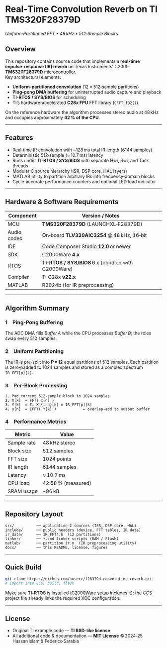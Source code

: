 # Real‑Time Convolution Reverb on TI TMS320F28379D
_Uniform‑Partitioned FFT • 48 kHz • 512‑Sample Blocks_

## Overview
This repository contains source code that implements a **real‑time impulse‑response (IR) reverb** on Texas Instruments’ C2000 **TMS320F28379D** microcontroller.  
Key architectural elements:

* **Uniform‑partitioned convolution** (12 × 512‑sample partitions)
* **Ping‑pong DMA buffering** for uninterrupted audio capture and playback
* **TI‑RTOS / SYS/BIOS** for scheduling
* TI’s hardware‑accelerated **C28x FPU** FFT library (`CFFT_f32()`)

On the reference hardware the algorithm processes stereo audio at 48 kHz and occupies approximately **42 % of the CPU**.

---

## Features
* Real‑time IR convolution with ~128 ms total IR length (6144 samples)
* Deterministic 512‑sample (≈ 10.7 ms) latency
* Runs under **TI‑RTOS / SYS/BIOS** with separate Hwi, Swi, and Task threads
* Modular C source hierarchy (ISR, DSP core, HAL layers)
* MATLAB utility to partition arbitrary IRs into frequency‑domain blocks
* Cycle‑accurate performance counters and optional LED load indicator

---

## Hardware & Software Requirements
| Component | Version / Notes |
|-----------|-----------------|
| MCU | **TMS320F28379D** (LAUNCHXL‑F28379D) |
| Audio codec | On‑board **TLV320AIC3254** @ 48 kHz, 16‑bit |
| IDE | Code Composer Studio **12.0** or newer |
| SDK | C2000Ware **4.x** |
| RTOS | **TI‑RTOS / SYS/BIOS** 6.x (bundled with C2000Ware) |
| Compiler | TI C28x **v22.x** |
| MATLAB | R2024b (for IR preprocessing) |

---

## Algorithm Summary
### 1 Ping‑Pong Buffering
The ADC DMA fills _Buffer A_ while the CPU processes _Buffer B_; the roles swap every 512 samples.

### 2 Uniform Partitioning
The IR is pre‑split into **P = 12** equal partitions of 512 samples. Each partition is zero‑padded to 1024 samples and stored as a complex spectrum `IR_FFT[p][k]`.

### 3 Per‑Block Processing
```text
1. Pad current 512‑sample block to 1024 samples
2. X[k]  = FFT( x[n] )
3. Y[k]  = Σₚ X_{t−p}[k] × IR_FFT[p][k]
4. y[n]  = IFFT( Y[k] )            ← overlap‑add to output buffer
```

### 4 Performance Metrics
| Metric | Value |
|--------|-------|
| Sample rate | 48 kHz stereo |
| Block size | 512 samples |
| FFT size | 1024 points |
| IR length | 6144 samples |
| Latency | ≈ 10.7 ms |
| CPU load | 42.58 % (measured) |
| SRAM usage | ~96 kB |

---

## Repository Layout
```
src/          ── application C sources (ISR, DSP core, HAL)
include/      ── public headers (device, FFT tables, IR data)
ir_data/      ── IR_FFT*.h  (12 partitions)
linker/       ── *.cmd linker scripts (RAM / Flash)
matlab/       ── partition_ir.m  (IR preprocessing utility)
docs/         ── this README, license, figures
```

---

## Quick Build
```bash
git clone https://github.com/<user>/f28379d-convolution-reverb.git
# import into CCS, build, flash
```

Make sure **TI‑RTOS** is installed (C2000Ware setup includes it); the CCS project file already links the required XDC configuration.

---

## License
* Original TI example code — **TI BSD‑like license**  
* All additional code & documentation — **MIT License** © 2024‑25 Hassan Islam & Federico Sarabia
